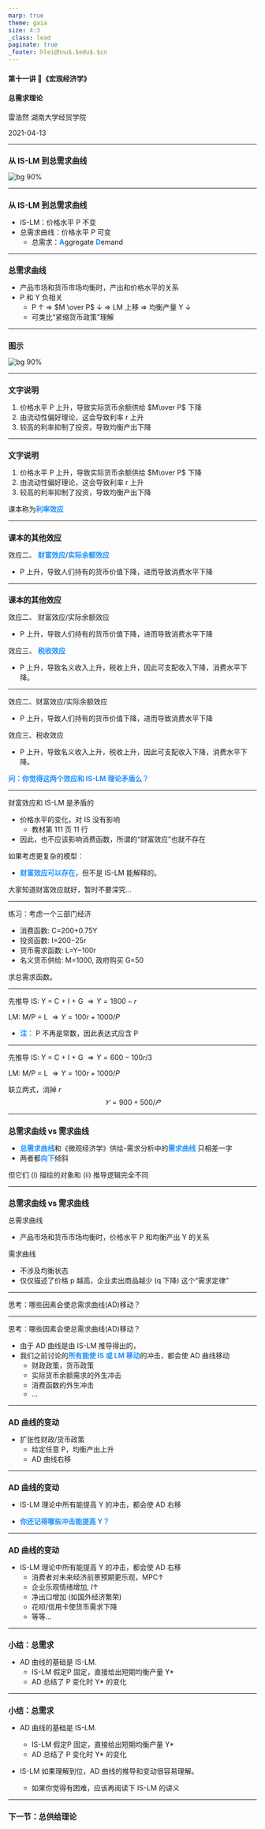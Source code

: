 ```yaml
---
marp: true
theme: gaia
size: 4:3
_class: lead
paginate: true
_footer: hlei@hnu$.$edu$.$cn
---
```


<style>
img[alt~="c"] {
  display: block;
  margin: 0 auto;
}


h2 { 
  font-size: 110%; 
}

strong { 
  color: rgb(30,144,255)	
}
</style>

#### 第十一讲 《宏观经济学》
#### 总需求理论
雷浩然 湖南大学经贸学院

2021-04-13 

---

## 从 IS-LM 到总需求曲线

![bg 90%](map.png)

---

## 从 IS-LM 到总需求曲线

- IS-LM：价格水平 P 不变  
- 总需求曲线：价格水平 P 可变
   - 总需求：**A**ggregate **D**emand

---


## 总需求曲线

- 产品市场和货币市场均衡时，产出和价格水平的关系
- P 和 Y 负相关
   - P $\uparrow$ $\Rightarrow$ $M \over P$ $\downarrow$ $\Rightarrow$ LM 上移 $\Rightarrow$ 均衡产量 Y $\downarrow$
   - 可类比“紧缩货币政策”理解


---

## 图示

![bg 90%](ad.png)

---

## 文字说明

1. 价格水平 P 上升，导致实际货币余额供给 $M\over P$ 下降
1. 由流动性偏好理论，这会导致利率 r 上升
1. 较高的利率抑制了投资，导致均衡产出下降

---


## 文字说明

1. 价格水平 P 上升，导致实际货币余额供给 $M\over P$ 下降
1. 由流动性偏好理论，这会导致利率 r 上升
1. 较高的利率抑制了投资，导致均衡产出下降

课本称为**利率效应**

---
## 课本的其他效应

效应二、 **财富效应**/**实际余额效应**
   - P 上升，导致人们持有的货币价值下降，进而导致消费水平下降  

---

## 课本的其他效应

效应二、 财富效应/实际余额效应
   - P 上升，导致人们持有的货币价值下降，进而导致消费水平下降  



效应三、 **税收效应**
   - P 上升，导致名义收入上升，税收上升，因此可支配收入下降，消费水平下降。

---

效应二、财富效应/实际余额效应
   - P 上升，导致人们持有的货币价值下降，进而导致消费水平下降  



效应三、税收效应
   - P 上升，导致名义收入上升，税收上升，因此可支配收入下降，消费水平下降。

**问：你觉得这两个效应和 IS-LM 理论矛盾么？**


---

财富效应和 IS-LM 是矛盾的

- 价格水平的变化，对 IS 没有影响
   - 教材第 111 页 11 行
- 因此，也不应该影响消费函数，所谓的“财富效应”也就不存在

如果考虑更复杂的模型：
- **财富效应可以存在**，但不是 IS-LM 能解释的。

大家知道财富效应就好，暂时不要深究...

---

练习：考虑一个三部门经济
- 消费函数: C=200+0.75Y
- 投资函数: I=200−25r
- 货币需求函数: L=Y−100r
- 名义货币供给: M=1000, 政府购买 G=50

求总需求函数。


---

先推导 IS: Y = C + I + G
$\Rightarrow Y =1800-r$

LM: M/P = L
$\Rightarrow Y = 100r+1000/P$
- **注：** P 不再是常数，因此表达式应含 P

---

先推导 IS: Y = C + I + G
$\Rightarrow Y = 600 - 100r/3$

LM: M/P = L
$\Rightarrow Y = 100r+1000/P$

联立两式，消掉 $r$
$$𝑌=900+500/𝑃$$

---

## 总需求曲线 vs 需求曲线

- **总需求曲线**和《微观经济学》供给-需求分析中的**需求曲线** 只相差一字
- 两者都**向下**倾斜

但它们 (i) 描绘的对象和 (ii) 推导逻辑完全不同

---

## 总需求曲线 vs 需求曲线

总需求曲线
- 产品市场和货币市场均衡时，价格水平 P 和均衡产出 Y 的关系

需求曲线
- 不涉及均衡状态
- 仅仅描述了价格 p 越高，企业卖出商品越少 
  (q 下降) 这个“需求定律”

---

思考：哪些因素会使总需求曲线(AD)移动？

---

思考：哪些因素会使总需求曲线(AD)移动？

- 由于 AD 曲线是由 IS-LM 推导得出的，
- 我们之前讨论的**所有能使 IS 或 LM 移动**的冲击，都会使 AD 曲线移动
  - 财政政策，货币政策
  - 实际货币余额需求的外生冲击
  - 消费函数的外生冲击
  - ...

---

## AD 曲线的变动

- 扩张性财政/货币政策
   - 给定任意 P，均衡产出上升
   - AD 曲线右移



---

## AD 曲线的变动

- IS-LM 理论中所有能提高 Y 的冲击，都会使 AD 右移

- **你还记得哪些冲击能提高 Y？**

---

## AD 曲线的变动

- IS-LM 理论中所有能提高 Y 的冲击，都会使 AD 右移
  - 消费者对未来经济前景预期更乐观，MPC$\uparrow$
  - 企业乐观情绪增加, $I\uparrow$
  - 净出口增加 (如国外经济繁荣)
  - 花呗/信用卡使货币需求下降
  - 等等...

---

## 小结：总需求

- AD 曲线的基础是 IS-LM.
   - IS-LM 假定P 固定，直接给出短期均衡产量 Y*
   - AD 总结了 P 变化时 Y* 的变化


---

## 小结：总需求

- AD 曲线的基础是 IS-LM.
   - IS-LM 假定P 固定，直接给出短期均衡产量 Y*
   - AD 总结了 P 变化时 Y* 的变化


- IS-LM 如果理解到位，AD 曲线的推导和变动很容易理解。
   - 如果你觉得有困难，应该再阅读下 IS-LM 的讲义 


---

<!-- _class: lead  invert -->

## 下一节：总供给理论






